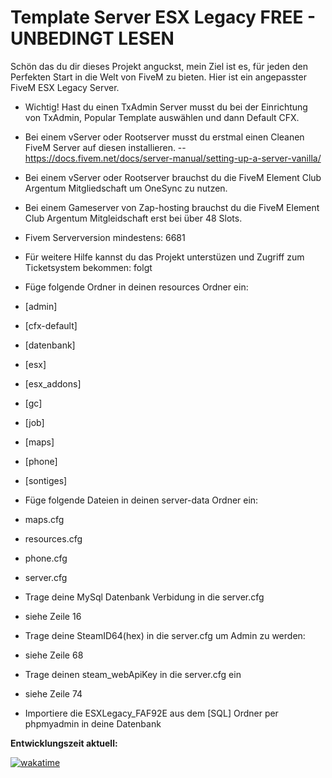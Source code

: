 # Template Server ESX Legacy FREE - UNBEDINGT LESEN

Schön das du dir dieses Projekt anguckst, mein Ziel ist es, für jeden den Perfekten Start in die Welt von FiveM zu bieten. Hier ist ein angepasster FiveM ESX Legacy Server.

- Wichtig! Hast du einen TxAdmin Server musst du bei der Einrichtung von TxAdmin, Popular Template auswählen und dann Default CFX.
- Bei einem vServer oder Rootserver musst du erstmal einen Cleanen FiveM Server auf diesen installieren. -- https://docs.fivem.net/docs/server-manual/setting-up-a-server-vanilla/
- Bei einem vServer oder Rootserver brauchst du die FiveM Element Club Argentum Mitgliedschaft um OneSync zu nutzen.

- Bei einem Gameserver von Zap-hosting brauchst du die FiveM Element Club Argentum Mitgleidschaft erst bei über 48 Slots.
  
- Fivem Serverversion mindestens: 6681
  
- Für weitere Hilfe kannst du das Projekt unterstüzen und Zugriff zum Ticketsystem bekommen: folgt
  
- Füge folgende Ordner in deinen resources Ordner ein:
  
- [admin]
- [cfx-default]
- [datenbank]
- [esx]
- [esx_addons]
- [gc]
- [job] 
- [maps]
- [phone]
- [sontiges]

- Füge folgende Dateien in deinen server-data Ordner ein:

- maps.cfg
- resources.cfg
- phone.cfg
- server.cfg
- Trage deine MySql Datenbank Verbidung in die server.cfg
  
- siehe Zeile 16
- Trage deine SteamID64(hex) in die server.cfg um Admin zu werden:

- siehe Zeile 68
- Trage deinen steam_webApiKey in die server.cfg ein

- siehe Zeile 74
- Importiere die ESXLegacy_FAF92E aus dem [SQL] Ordner per phpmyadmin in deine Datenbank


**Entwicklungszeit aktuell:**

  <a href="https://wakatime.com/badge/github/Gaming-BigD/FiveM-ESX-Template-Server"><img src="https://wakatime.com/badge/github/Gaming-BigD/FiveM-ESX-Template-Server.svg" alt="wakatime"></a>
